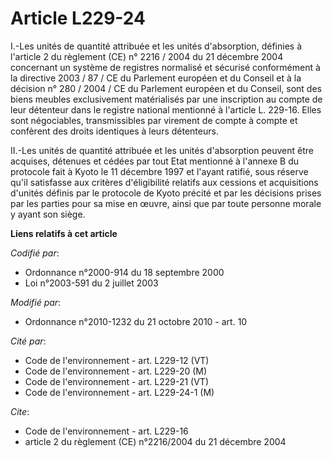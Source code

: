# Article L229-24

I.-Les unités de quantité attribuée et les unités d'absorption, définies à l'article 2 du règlement (CE) n° 2216 / 2004 du 21
décembre 2004 concernant un système de registres normalisé et sécurisé conformément à la directive 2003 / 87 / CE du
Parlement européen et du Conseil et à la décision n° 280 / 2004 / CE du Parlement européen et du Conseil, sont des biens
meubles exclusivement matérialisés par une inscription au compte de leur détenteur dans le registre national mentionné à
l'article L. 229-16. Elles sont négociables, transmissibles par virement de compte à compte et confèrent des droits
identiques à leurs détenteurs. 

II.-Les unités de quantité attribuée et les unités d'absorption peuvent être acquises, détenues et cédées par tout Etat
mentionné à l'annexe B du protocole fait à Kyoto le 11 décembre 1997 et l'ayant ratifié, sous réserve qu'il satisfasse aux
critères d'éligibilité relatifs aux cessions et acquisitions d'unités définis par le protocole de Kyoto précité et par les
décisions prises par les parties pour sa mise en œuvre, ainsi que par toute personne morale y ayant son siège.

**Liens relatifs à cet article**

_Codifié par_:

  - Ordonnance n°2000-914 du 18 septembre 2000
  - Loi n°2003-591 du 2 juillet 2003

_Modifié par_:

  - Ordonnance n°2010-1232 du 21 octobre 2010 - art. 10

_Cité par_:

  - Code de l'environnement - art. L229-12 (VT)
  - Code de l'environnement - art. L229-20 (M)
  - Code de l'environnement - art. L229-21 (VT)
  - Code de l'environnement - art. L229-24-1 (M)

_Cite_:

  - Code de l'environnement - art. L229-16
  - article 2 du règlement (CE) n°2216/2004 du 21 décembre 2004
